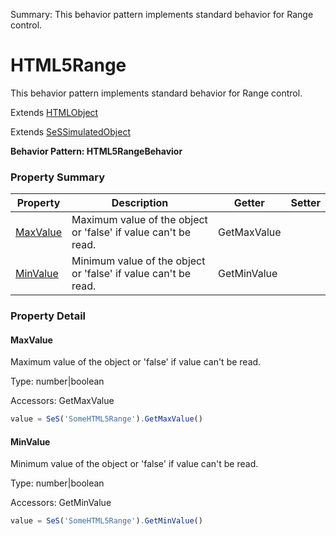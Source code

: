 Summary: This behavior pattern implements standard behavior for Range control.

# HTML5Range

This behavior pattern implements standard behavior for Range control.
 
Extends [HTMLObject](HTMLObject.md)

Extends [SeSSimulatedObject](SeSSimulatedObject.md)





**Behavior Pattern: HTML5RangeBehavior**


<!-- ============================== property summary ========================== -->



### Property Summary
| **Property** | **Description** | **Getter** | **Setter** |
| ------------ | --------------- | ---------- | ---------- |
| [MaxValue](#maxvalue) | Maximum value of the object or 'false' if value can't be read. | GetMaxValue |  |
| [MinValue](#minvalue) | Minimum value of the object or 'false' if value can't be read. | GetMinValue |  |



<!-- ============================== action summary ========================== -->

<!-- ============================== property detail ========================== -->

### Property Detail

<a name="MaxValue"></a>
#### MaxValue

Maximum value of the object or 'false' if value can't be read.



Type: number|boolean


Accessors: GetMaxValue

```javascript
value = SeS('SomeHTML5Range').GetMaxValue()
```


<a name="MinValue"></a>
#### MinValue

Minimum value of the object or 'false' if value can't be read.



Type: number|boolean


Accessors: GetMinValue

```javascript
value = SeS('SomeHTML5Range').GetMinValue()
```




<!-- ============================== action detail ========================== -->
  

